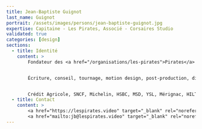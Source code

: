 ```yaml
---
title: Jean-Baptiste Guignot
last_name: Guignot
portrait: /assets/images/persons/jean-baptiste-guignot.jpg
expertise: Capitaine - Les Pirates, Associé - Corsaires Studio
validated: true
categories: [design]
sections:
  - title: Identité
    content: >
        Fondateur des <a href="/organisations/les-pirates">Pirates</a> Production : Création & Réalisations de vidéos publicitaires, institutionnelles et culturelles.


        Écriture, conseil, tournage, motion design, post-production, diffusion.


        Crédit Agricole, SNCF, Michelin, HSBC, MSD, YSL, Mérignac, HILTI, Renault, Université de Bordeaux, CHU de Bordeaux, Mylan et bien d'autres
  - title: Contact
    content: >
        <a href="https://lespirates.video" target="_blank" rel="noreferrer">Les Pirates</a> –
        <a href="mailto:jb@lespirates.video" target="_blank" rel="noreferrer">Mail</a>
---
```

